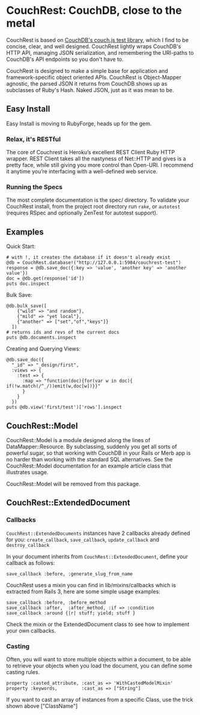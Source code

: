 # CouchRest: CouchDB, close to the metal

CouchRest is based on [CouchDB's couch.js test
library](http://svn.apache.org/repos/asf/incubator/couchdb/trunk/share/www/script/couch.js),
which I find to be concise, clear, and well designed. CouchRest lightly wraps
CouchDB's HTTP API, managing JSON serialization, and remembering the URI-paths
to CouchDB's API endpoints so you don't have to.

CouchRest is designed to make a simple base for application and framework-specific object oriented APIs. CouchRest is Object-Mapper agnostic, the parsed JSON it returns from CouchDB shows up as subclasses of Ruby's Hash. Naked JSON, just as it was mean to be.

## Easy Install

Easy Install is moving to RubyForge, heads up for the gem.

### Relax, it's RESTful

The core of Couchrest is Heroku’s excellent REST Client Ruby HTTP wrapper.
REST Client takes all the nastyness of Net::HTTP and gives is a pretty face,
while still giving you more control than Open-URI. I recommend it anytime
you’re interfacing with a well-defined web service.

### Running the Specs

The most complete documentation is the spec/ directory. To validate your
CouchRest install, from the project root directory run `rake`, or `autotest`
(requires RSpec and optionally ZenTest for autotest support).

## Examples

Quick Start:

    # with !, it creates the database if it doesn't already exist
    @db = CouchRest.database!("http://127.0.0.1:5984/couchrest-test")
    response = @db.save_doc({:key => 'value', 'another key' => 'another value'})
    doc = @db.get(response['id'])
    puts doc.inspect

Bulk Save:

    @db.bulk_save([
        {"wild" => "and random"},
        {"mild" => "yet local"},
        {"another" => ["set","of","keys"]}
      ])
    # returns ids and revs of the current docs
    puts @db.documents.inspect 

Creating and Querying Views:

    @db.save_doc({
      "_id" => "_design/first", 
      :views => {
        :test => {
          :map => "function(doc){for(var w in doc){ if(!w.match(/^_/))emit(w,doc[w])}}"
          }
        }
      })
    puts @db.view('first/test')['rows'].inspect 

## CouchRest::Model

CouchRest::Model is a module designed along the lines of DataMapper::Resource.
By subclassing, suddenly you get all sorts of powerful sugar, so that working
with CouchDB in your Rails or Merb app is no harder than working with the
standard SQL alternatives. See the CouchRest::Model documentation for an
example article class that illustrates usage.

CouchRest::Model will be removed from this package.


## CouchRest::ExtendedDocument

### Callbacks

`CouchRest::ExtendedDocuments` instances have 2 callbacks already defined for you:
    `create_callback`, `save_callback`, `update_callback` and `destroy_callback`
    
In your document inherits from `CouchRest::ExtendedDocument`, define your callback as follows:

    save_callback :before, :generate_slug_from_name
    
CouchRest uses a mixin you can find in lib/mixins/callbacks which is extracted from Rails 3, here are some simple usage examples:

    save_callback :before, :before_method
    save_callback :after,  :after_method, :if => :condition
    save_callback :around {|r| stuff; yield; stuff }
    
Check the mixin or the ExtendedDocument class to see how to implement your own callbacks.

### Casting

Often, you will want to store multiple objects within a document, to be able to retrieve your objects when you load the document, 
you can define some casting rules. 

    property :casted_attribute, :cast_as => 'WithCastedModelMixin'
    property :keywords,         :cast_as => ["String"]

If you want to cast an array of instances from a specific Class, use the trick shown above ["ClassName"]

